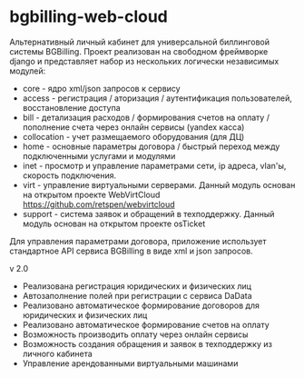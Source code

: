 # bgbilling-web-cloud
Альтернативный личный кабинет для универсальной биллинговой системы BGBilling. Проект реализован на свободном фреймворке django и представляет набор из нескольких логически независимых модулей:

* core - ядро xml/json запросов к сервису
* access - регистрация / аторизация / аутентификация пользователей, восстановление доступа
* bill - детализация расходов / формирования счетов на оплату / пополнение счета через онлайн сервисы (yandex касса)
* collocation - учет размещаемого оборудования (для ДЦ)
* home - основные параметры договора / быстрый переход между подключенными услугами и модулями
* inet - просмотр и управление параметрами сети, ip адреса, vlan'ы, скорость подключения.
* virt - управление виртуальными серверами. Данный модуль основан на открытом проекте WebVirtCloud https://github.com/retspen/webvirtcloud
* support - система заявок и обращений в техподдержку. Данный модуль основан на открытом проекте osTicket


Для управления параметрами договора, приложение использует стандартное API сервиса BGBilling в виде xml и json запросов.

v 2.0
* Реализована регистрация юридических и физических лиц
* Автозаполнение полей при регистрации с сервиса DaData
* Реализовано автоматическое формирование договоров для юридических и физических лиц
* Реализовано автоматическое формирование счетов на оплату
* Возможность производить оплату через онлайн сервисы
* Возможность создания обращения и заявок в техподдержку из личного кабинета
* Управление арендованными виртуальными машинами
